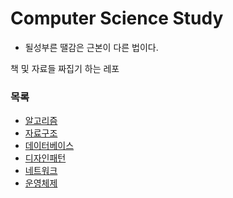 # Computer Science Study

- 될성부른 땔감은 근본이 다른 법이다.

책 및 자료들 짜집기 하는 레포

### 목록

- [알고리즘](algorithm/README.md)
- [자료구조](data-structure/README.md)
- [데이터베이스](database/README.md)
- [디자인패턴](design-pattern/README.md)
- [네트워크](network/README.md)
- [운영체제](operating-system/README.md)
